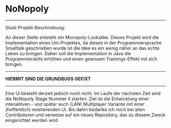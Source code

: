 # NoNopoly

************************************************************
Studi-Projekt-Beschreibung:

An dieser Stelle entsteht ein Monopoly-Lookalike.
Dieses Projekt wird die Implementation eines Uni-Projektes, da dieses in der Programmiersprache Smalltalk geschrieben wurde ist die Idee es ein wenig näher an das echte Leben zu bringen. Daher soll die Implementation in Java die Programmierskills erhöhen und einen gewissen Trainings-Effekt mit sich bringen. 
************************************************************
**HIERMIT SIND DIE GRUNDBUGS GEFIXT**
************************************************************
Eine Ui besteht derzeit jedoch noch nicht. Im Laufe der nächsten Zeit wird die NoNopoly Stage Nummer II starten.
Ziel ist die Entwicklung einer interaktiven - und später auch (LAN) Multiplayer Variante mit einer (hoffentlich) existierenden Ui.
Bis dahin bedanke ich mich bei allen Contributoren und verweise auf ein neues Repository, das zu diesem Zweck eingerichtet werden wird.
